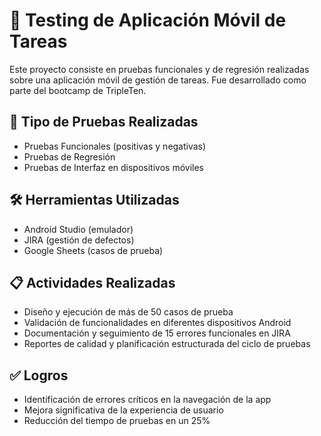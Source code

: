 # 📱 Testing de Aplicación Móvil de Tareas

Este proyecto consiste en pruebas funcionales y de regresión realizadas sobre una aplicación móvil de gestión de tareas. Fue desarrollado como parte del bootcamp de TripleTen.

## 🧪 Tipo de Pruebas Realizadas

- Pruebas Funcionales (positivas y negativas)
- Pruebas de Regresión
- Pruebas de Interfaz en dispositivos móviles

## 🛠️ Herramientas Utilizadas

- Android Studio (emulador)
- JIRA (gestión de defectos)
- Google Sheets (casos de prueba)

## 📋 Actividades Realizadas

- Diseño y ejecución de más de 50 casos de prueba
- Validación de funcionalidades en diferentes dispositivos Android
- Documentación y seguimiento de 15 errores funcionales en JIRA
- Reportes de calidad y planificación estructurada del ciclo de pruebas

## ✅ Logros

- Identificación de errores críticos en la navegación de la app
- Mejora significativa de la experiencia de usuario
- Reducción del tiempo de pruebas en un 25%
